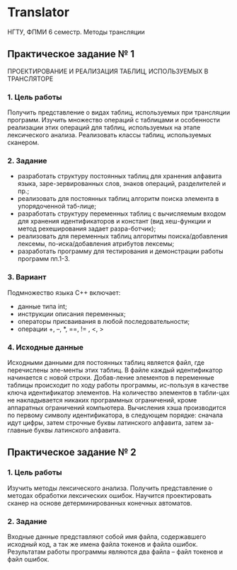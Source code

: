 # Translator
НГТУ, ФПМИ 6 семестр. Методы трансляции

## Практическое задание № 1

ПРОЕКТИРОВАНИЕ И РЕАЛИЗАЦИЯ ТАБЛИЦ, ИСПОЛЬЗУЕМЫХ В ТРАНСЛЯТОРЕ

### 1. Цель работы

Получить представление о видах таблиц, используемых при трансляции программ. Изучить множество операций с таблицами и особенности реализации этих операций для таблиц, используемых на этапе лексического анализа. Реализовать классы таблиц, используемых сканером.

### 2. Задание

+ разработать структуру постоянных таблиц для хранения алфавита языка, заре-зервированных слов, знаков операций, разделителей и пр.;
+ реализовать для постоянных таблиц алгоритм поиска элемента в упорядоченной таб-лице;
+ разработать структуру переменных таблиц с вычисляемым входом для хранения идентификаторов и констант (вид хеш-функции и метод рехеширования задает разра-ботчик);
+ реализовать для переменных таблиц алгоритмы поиска/добавления лексемы, по-иска/добавления атрибутов лексемы;
+ разработать программу для тестирования и демонстрации работы программ пп.1-3.

### 3. Вариант

Подмножество языка С++ включает:

+ данные типа int;
+ инструкции описания переменных;
+ операторы присваивания в любой последовательности;
+ операции +, –, *, ==, != , <, >

### 4. Исходные данные

Исходными данными для постоянных таблиц является файл, где перечислены эле-менты этих таблиц. В файле каждый идентификатор начинается с новой строки. Добав-ление элементов в переменные таблицы происходит по ходу работы программы, ис-пользуя в качестве ключа идентификатор элементов. На количество элементов в табли-цах не накладывается никаких программных ограничений, кроме аппаратных ограничений компьютера.
Вычисления хэша производится по первому символу идентификатора, в следующем порядке: сначала идут цифры, затем строчные буквы латинского алфавита, затем за-главные буквы латинского алфавита.

## Практическое задание № 2

### 1. Цель работы

Изучить методы лексического анализа. Получить представление о методах обработки лексических ошибок. Научится проектировать сканер на основе детерминированных конечных автоматов.

### 2. Задание

Входные данные представляют собой имя файла, содержавшего исходный код, а так же имена файла токенов и файла ошибок. Результатам работы программы являются два файла – файл токенов и файл ошибок.
